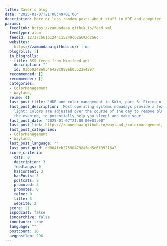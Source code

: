 ```yaml
---
title: Xaver’s blog
date: "2025-01-07T21:08:49+01:00"
description: More or less random posts about stuff in KDE and computer graphics.
params:
  feedlink: https://zamundaaa.github.io/feed.xml
  feedtype: atom
  feedid: 12737cb61b1244115249c62a603d2a6c
  websites:
    https://zamundaaa.github.io/: true
  blogrolls: []
  in_blogrolls:
  - title: RSS feeds from Minifeed.net
    description: ""
    id: 83b59248e9346428c889eb03522b4297
  recommended: []
  recommender: []
  categories:
  - ColorManagement
  - Wayland,
  relme: {}
  last_post_title: 'HDR and color management in KWin, part 6: Fixing night light'
  last_post_description: 'Most operating systems nowadays provide a feature like night
    light: Colors are adjusted over the course of the day to remove blue light in
    the evening, to potentially help you sleep1 and make your'
  last_post_date: "2025-01-07T21:00:00+01:00"
  last_post_link: https://zamundaaa.github.io/wayland,/colormanagement/2025/01/07/fixing-night-light.html
  last_post_categories:
  - ColorManagement
  - Wayland,
  last_post_language: ""
  last_post_guid: dd004fcb2759047988fed5e6f99216a2
  score_criteria:
    cats: 0
    description: 3
    feedlangs: 0
    hasContent: 3
    hasPosts: 3
    postcats: 2
    promoted: 5
    promotes: 0
    relme: 0
    title: 3
    website: 2
  score: 21
  ispodcast: false
  isnoarchive: false
  innetwork: true
  language: ""
  postcount: 10
  avgpostlen: 296
---
```


